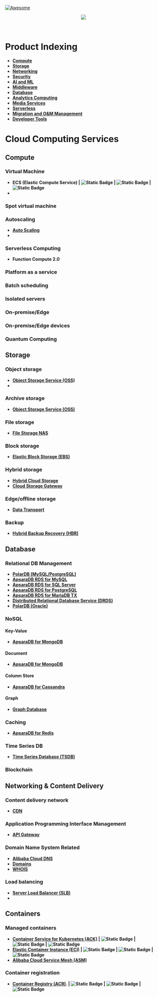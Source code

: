 [![Awesome](https://awesome.re/badge.svg)](https://awesome.re)
<br/>
<b r/>

<p align="center">
  <img src="https://aliyunsdk-pages.alicdn.com/icons/AlibabaCloud.svg">
</p>
<br/>

# Product Indexing

* [Compute](#cloud-computing-services)
* [Storage](#alibaba-cloud-storage)
* [Networking](#networking-and-cdn-services)
* [Security](#Security)
* [AI and ML](#AI-and-ML-services)
* [Middleware](#Middleware)
* [Database](#Database)
* [Analytics Computing](#Analytics-Computing)
* [Media Services](#Media-Services)
* [Serverless](#Serverless)
* [Migration and O&M Management](#Migration-and-O&M-Management)
* [Developer Tools](#Developer-Tools)

# Cloud Computing Services

## Compute

### Virtual Machine

* ECS (Elastic Compute Service)                                                               | ![Static Badge](https://img.shields.io/badge/Azure-VM-blue)  | ![Static Badge](https://img.shields.io/badge/AWS-EC2-orange) | ![Static Badge](https://img.shields.io/badge/GCP-ComputeEngine-skyblue)
*

### Spot virtual machine

### Autoscaling

* [Auto Scaling](https://www.alibabacloud.com/product/auto-scaling?spm=a2c65.11461447.0.0.312326bd2BIksO)
*

### Serverless Computing

* Function Compute 2.0

### Platform as a service

### Batch scheduling

### Isolated servers

### On-premise/Edge

### On-premise/Edge devices

### Quantum Computing

## Storage

### Object storage

* [Object Storage Service (OSS)](https://www.alibabacloud.com/product/oss)
*

### Archive storage

* [Object Storage Service (OSS)](https://www.alibabacloud.com/product/oss)

### File storage

* [File Storage NAS](https://www.alibabacloud.com/product/nas)

### Block storage

* [Elastic Block Storage (EBS)](https://www.alibabacloud.com/product/disk)

### Hybrid storage

* [Hybrid Cloud Storage](https://www.alibabacloud.com/product/storage-array)
* [Cloud Storage Gateway](https://www.alibabacloud.com/product/cloud-storage-gateway)

### Edge/offline storage

* [Data Transport](https://www.alibabacloud.com/product/data-transport)

### Backup

* [Hybrid Backup Recovery (HBR)](https://www.alibabacloud.com/product/hybrid-backup-recovery)

## Database

### Relational DB Management

* [PolarDB (MySQL/PostgreSQL)](https://www.alibabacloud.com/product/polardb)
* [ApsaraDB RDS for MySQL](https://www.alibabacloud.com/product/apsaradb-for-rds-mysql)
* [ApsaraDB RDS for SQL Server](https://www.alibabacloud.com/product/apsaradb-for-rds-sql-server)
* [ApsaraDB RDS for PostgreSQL](https://www.alibabacloud.com/product/apsaradb-for-rds-postgresql)
* [ApsaraDB RDS for MariaDB TX](https://www.alibabacloud.com/products/apsaradb-for-rds-mariadb)
* [Distributed Relational Database Service (DRDS)](https://www.alibabacloud.com/product/drds)
* [PolarDB (Oracle)](https://www.alibabacloud.com/product/polardb)

### NoSQL

#### Key-Value

* [ApsaraDB for MongoDB](https://www.alibabacloud.com/product/apsaradb-for-mongodb)

#### Document

* [ApsaraDB for MongoDB](https://www.alibabacloud.com/product/apsaradb-for-mongodb)

#### Column Store

* [ApsaraDB for Cassandra](https://www.alibabacloud.com/product/cassandra)

#### Graph

* [Graph Database](]https://cn.aliyun.com/product/gdb?from_alibabacloud=&from_alibabacloud=)

### Caching

* [ApsaraDB for Redis](https://www.alibabacloud.com/product/apsaradb-for-redis)

### Time Series DB

* [Time Series Database (TSDB)](https://www.alibabacloud.com/product/hitsdb)

### Blockchain

## Networking & Content Delivery

### Content delivery network

* [CDN](https://www.alibabacloud.com/product/cdn)

### Application Programming Interface Management

* [API Gateway](https://www.alibabacloud.com/product/api-gateway)

### Domain Name System Related

* [Alibaba Cloud DNS](https://www.alibabacloud.com/product/dns)
* [Domains](https://www.alibabacloud.com/domain?spm=a2c65.11461447.0.0.312326bd2BIksO)
* [WHOIS](https://www.alibabacloud.com/whois?spm=a2c65.11461447.0.0.312326bd2BIksO)

### Load balancing

* [Server Load Balancer (SLB)](https://www.alibabacloud.com/product/server-load-balancer)
*

## Containers

### Managed containers

* [Container Service for Kubernetes (ACK)](https://www.alibabacloud.com/product/kubernetes) | ![Static Badge](https://img.shields.io/badge/Azure-AKS-blue) | ![Static Badge](https://img.shields.io/badge/AWS-EKS-orange) | ![Static Badge](https://img.shields.io/badge/GCP-GKE-skyblue)
* [Elastic Container Instance (ECI)](https://www.alibabacloud.com/product/elastic-container-instance)              | ![Static Badge](https://img.shields.io/badge/Azure-ACR-blue) | ![Static Badge](https://img.shields.io/badge/AWS-ECR-orange) | ![Static Badge](https://img.shields.io/badge/GCP-ContainerRegistry-skyblue)
* [Alibaba Cloud Service Mesh (ASM)](https://www.alibabacloud.com/product/servicemesh)

### Container registration

* [Container Registry (ACR)](https://www.alibabacloud.com/product/container-registry).       | ![Static Badge](https://img.shields.io/badge/Azure-ACR-blue) | ![Static Badge](https://img.shields.io/badge/AWS-ECR-orange) | ![Static Badge](https://img.shields.io/badge/GCP-ContainerRegistry-skyblue)
